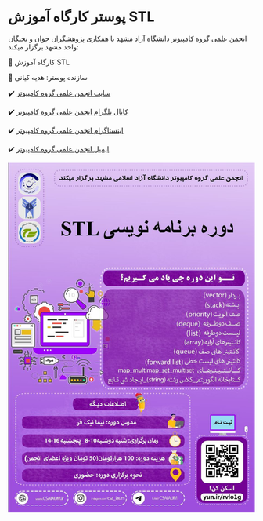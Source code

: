 # پوستر کارگاه آموزش STL

انجمن علمی گروه کامپیوتر دانشگاه آزاد مشهد با همکاری پژوهشگران جوان و نخبگان واحد مشهد برگزار میکند:

📄 کارگاه آموزش STL

👤 سازنده پوستر: هدیه کیانی

✔️ [سایت انجمن علمی گروه کامپیوتر](https://CSAIAUM.ir)

✔️ [کانال تلگرام انجمن علمی گروه کامپیوتر](https://t.me/csaiaum)

✔️ [اینستاگرام انجمن علمی گروه کامپیوتر](https://instagram.com/csa_iaum)

✔️ [ایمیل انجمن علمی گروه کامپیوتر](mailto:CSA@mshdiau.ac.ir)


![poster](./poster.jpg)
